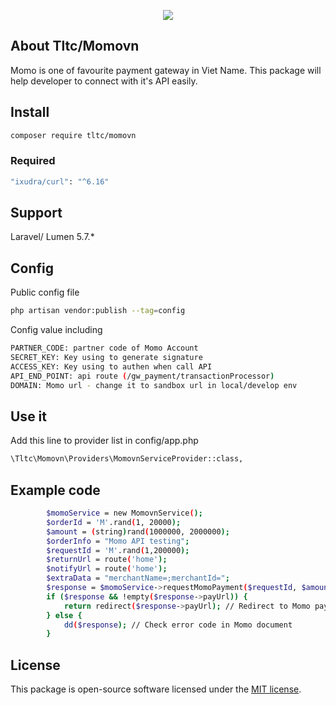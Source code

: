 <p align="center">
<img src="https://developers.momo.vn/images/logo.png"></p>

## About Tltc/Momovn

Momo is one of favourite payment gateway in Viet Name. This package will help developer 
to connect with it's API easily.


## Install
```sh
composer require tltc/momovn
```
### Required
```sh
"ixudra/curl": "^6.16"
```
## Support
Laravel/ Lumen 5.7.*
## Config
Public config file 
```sh
php artisan vendor:publish --tag=config
```
Config value including
```sh
PARTNER_CODE: partner code of Momo Account
SECRET_KEY: Key using to generate signature
ACCESS_KEY: Key using to authen when call API
API_END_POINT: api route (/gw_payment/transactionProcessor)
DOMAIN: Momo url - change it to sandbox url in local/develop env
```
## Use it
Add this line to provider list in config/app.php
```sh
\Tltc\Momovn\Providers\MomovnServiceProvider::class,
```
## Example code
```sh
        $momoService = new MomovnService();
        $orderId = 'M'.rand(1, 20000);
        $amount = (string)rand(1000000, 2000000);
        $orderInfo = "Momo API testing";
        $requestId = 'M'.rand(1,200000);
        $returnUrl = route('home');
        $notifyUrl = route('home');
        $extraData = "merchantName=;merchantId=";
        $response = $momoService->requestMomoPayment($requestId, $amount, $orderId, $orderInfo, $returnUrl, $notifyUrl, $extraData);
        if ($response && !empty($response->payUrl)) {
            return redirect($response->payUrl); // Redirect to Momo payment
        } else {
            dd($response); // Check error code in Momo document
        }
```

## License

This package is open-source software licensed under the [MIT license](https://opensource.org/licenses/MIT).

